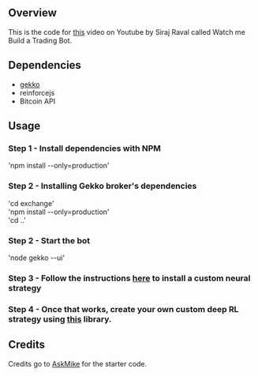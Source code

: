 
## Overview 

This is the code for [this](https://youtu.be/myydDX-us4o) video on Youtube by Siraj Raval called Watch me Build a Trading Bot. 

## Dependencies

* [gekko](https://github.com/askmike/gekko)
* reinforcejs
* Bitcoin API

## Usage

### Step 1 - Install dependencies with NPM

'npm install --only=production'

### Step 2 - Installing Gekko broker's dependencies
'cd exchange'  
'npm install --only=production'  
'cd ..'  



### Step 2 - Start the bot 

'node gekko --ui'

### Step 3 - Follow the instructions [here](https://github.com/SirTificate/gekko-neuralnet) to install a custom neural strategy

### Step 4 - Once that works, create your own custom deep RL strategy using [this](https://github.com/karpathy/reinforcejs) library.


## Credits

Credits go to [AskMike](https://github.com/askmike/gekko) for the starter code.


